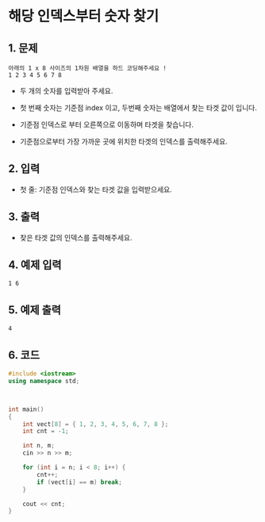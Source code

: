 # 해당 인덱스부터 숫자 찾기

## 1. 문제
```
아래의 1 x 8 사이즈의 1차원 배열을 하드 코딩해주세요 !
1 2 3 4 5 6 7 8
```

- 두 개의 숫자를 입력받아 주세요.

- 첫 번째 숫자는 기준점 index 이고, 두번째 숫자는 배열에서 찾는 타겟 값이 입니다.

- 기준점 인덱스로 부터 오른쪽으로 이동하며 타겟을 찾습니다.

- 기준점으로부터 가장 가까운 곳에 위치한 타겟의 인덱스를 출력해주세요.


## 2. 입력
- 첫 줄: 기준점 인덱스와 찾는 타겟 값을 입력받으세요.

## 3. 출력
- 찾은 타겟 값의 인덱스를 출력해주세요.

## 4. 예제 입력
```
1 6
```

## 5. 예제 출력
```
4
```

## 6. 코드
```c++
#include <iostream>
using namespace std;



int main()
{
    int vect[8] = { 1, 2, 3, 4, 5, 6, 7, 8 };
    int cnt = -1;

    int n, m;
    cin >> n >> m;

    for (int i = n; i < 8; i++) {
        cnt++;
        if (vect[i] == m) break;
    }

    cout << cnt;
}
```
